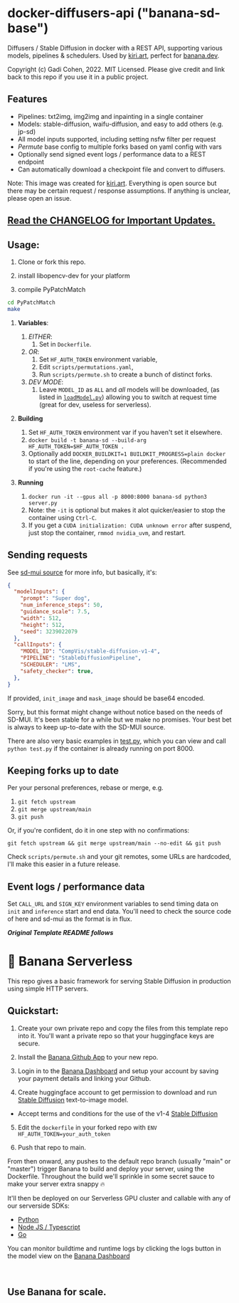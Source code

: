 # docker-diffusers-api ("banana-sd-base")

Diffusers / Stable Diffusion in docker with a REST API, supporting various models, pipelines & schedulers.  Used by [kiri.art](https://kiri.art/), perfect for [banana.dev](https://www.banana.dev/).

Copyright (c) Gadi Cohen, 2022.  MIT Licensed.
Please give credit and link back to this repo if you use it in a public project.

## Features

* Pipelines: txt2img, img2img and inpainting in a single container
* Models: stable-diffusion, waifu-diffusion, and easy to add others (e.g. jp-sd)
* All model inputs supported, including setting nsfw filter per request
* *Permute* base config to multiple forks based on yaml config with vars
* Optionally send signed event logs / performance data to a REST endpoint
* Can automatically download a checkpoint file and convert to diffusers.

Note: This image was created for [kiri.art](https://kiri.art/).
Everything is open source but there may be certain request / response
assumptions.  If anything is unclear, please open an issue.

## [Read the CHANGELOG for Important Updates.](./CHANGELOG.md)

## Usage:

1. Clone or fork this repo.

1. install libopencv-dev for your platform

1. compile PyPatchMatch

```bash
cd PyPatchMatch
make
```

1. **Variables**:

    1. *EITHER*:
        1. Set in `Dockerfile`.
    2. *OR*:
        1. Set `HF_AUTH_TOKEN` environment variable,
        1. Edit `scripts/permutations.yaml`,
        1. Run `scripts/permute.sh` to create a bunch of distinct forks.
    3. *DEV MODE*:
        1. Leave `MODEL_ID` as `ALL` and *all* models will be downloaded,
           (as listed in [`loadModel.py`](./loadModel.py)) allowing you
           to switch at request time (great for dev, useless for serverless).

1. **Building**

    1. Set `HF_AUTH_TOKEN` environment var if you haven't set it elsewhere.
    1. `docker build -t banana-sd --build-arg HF_AUTH_TOKEN=$HF_AUTH_TOKEN .`
    1. Optionally add `DOCKER_BUILDKIT=1 BUILDKIT_PROGRESS=plain docker` to
       start of the line, depending on your preferences.  (Recommended if
       you're using the `root-cache` feature.)

1. **Running**

    1. `docker run -it --gpus all -p 8000:8000 banana-sd python3 server.py`
    1. Note: the `-it` is optional but makes it alot quicker/easier to stop the
       container using `Ctrl-C`.
    1. If you get a `CUDA initialization: CUDA unknown error` after suspend,
       just stop the container, `rmmod nvidia_uvm`, and restart.

## Sending requests

See [sd-mui source](https://github.com/gadicc/stable-diffusion-react-nextjs-mui-pwa)
for more info, but basically, it's:

```json
{
  "modelInputs": {
    "prompt": "Super dog",
    "num_inference_steps": 50,
    "guidance_scale": 7.5,
    "width": 512,
    "height": 512,
    "seed": 3239022079
  },
  "callInputs": {
    "MODEL_ID": "CompVis/stable-diffusion-v1-4",
    "PIPELINE": "StableDiffusionPipeline",
    "SCHEDULER": "LMS",
    "safety_checker": true,
  },
}
```

If provided, `init_image` and `mask_image` should be base64 encoded.

Sorry, but this format might change without notice based on the needs of SD-MUI.
It's been stable for a while but we make no promises.  Your best bet is always to
keep up-to-date with the SD-MUI source.

There are also very basic examples in [test.py](./test.py), which you can view
and call `python test.py` if the container is already running on port 8000.

## Keeping forks up to date

Per your personal preferences, rebase or merge, e.g.

1. `git fetch upstream`
1. `git merge upstream/main`
1. `git push`

Or, if you're confident, do it in one step with no confirmations:

  `git fetch upstream && git merge upstream/main --no-edit && git push`

Check `scripts/permute.sh` and your git remotes, some URLs are hardcoded, I'll
make this easier in a future release.

## Event logs / performance data

Set `CALL_URL` and `SIGN_KEY` environment variables to send timing data on `init`
and `inference` start and end data.  You'll need to check the source code of here
and sd-mui as the format is in flux.

***Original Template README follows***

# 🍌 Banana Serverless

This repo gives a basic framework for serving Stable Diffusion in production using simple HTTP servers.

## Quickstart:

1. Create your own private repo and copy the files from this template repo into it. You'll want a private repo so that your huggingface keys are secure.

2. Install the [Banana Github App](https://github.com/apps/banana-serverless) to your new repo.

3. Login in to the [Banana Dashboard](https://app.banana.dev) and setup your account by saving your payment details and linking your Github.

4. Create huggingface account to get permission to download and run [Stable Diffusion](https://huggingface.co/CompVis/stable-diffusion-v1-4) text-to-image model.
  - Accept terms and conditions for the use of the v1-4 [Stable Diffusion](https://huggingface.co/CompVis/stable-diffusion-v1-4)

5. Edit the `dockerfile` in your forked repo with `ENV HF_AUTH_TOKEN=your_auth_token`

6. Push that repo to main.

From then onward, any pushes to the default repo branch (usually "main" or "master") trigger Banana to build and deploy your server, using the Dockerfile.
Throughout the build we'll sprinkle in some secret sauce to make your server extra snappy 🔥

It'll then be deployed on our Serverless GPU cluster and callable with any of our serverside SDKs:

- [Python](https://github.com/bananaml/banana-python-sdk)
- [Node JS / Typescript](https://github.com/bananaml/banana-node-sdk)
- [Go](https://github.com/bananaml/banana-go)

You can monitor buildtime and runtime logs by clicking the logs button in the model view on the [Banana Dashboard](https://app.banana.dev)

<br>

## Use Banana for scale.

